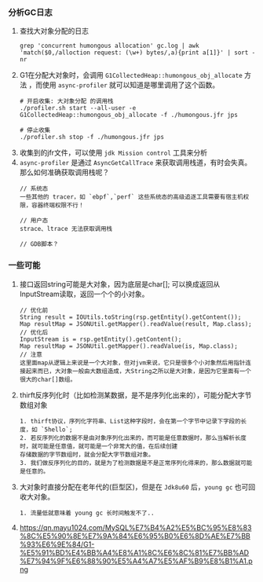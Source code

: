 ### 分析GC日志
1. 查找大对象分配的日志
   ```
   grep 'concurrent humongous allocation' gc.log | awk 'match($0,/alloction request: (\w+) bytes/,a){print a[1]}' | sort -nr
   ```
2. G1在分配大对象时，会调用 `G1CollectedHeap::humongous_obj_allocate` 方法  ，而使用 `async-profiler` 就可以知道是哪里调用了这个函数。
    ```
    # 开启收集: 大对象分配 的调用栈
    ./profiler.sh start --all-user -e G1CollectedHeap::humongous_obj_allocate -f ./humongous.jfr jps

    # 停止收集
    ./profiler.sh stop -f ./humongous.jfr jps
    ```
3. 收集到的jfr文件，可以使用 `jdk Mission control` 工具来分析 
4. `async-profiler` 是通过 `AsyncGetCallTrace` 来获取调用栈道，有时会失真。那么如何准确获取调用栈呢？
   ```
   // 系统态
   一些其他的 tracer，如 `ebpf`,`perf` 这些系统态的高级追逐工具需要有宿主机权限，容器终端权限不行！

   // 用户态
   strace、ltrace 无法获取调用栈

   // GDB脚本？
   ``` 

### 一些可能
1. 接口返回string可能是大对象，因为底层是char[]; 可以换成返回从InputStream读取，返回一个个的小对象。
    ```
    // 优化前
    String result = IOUtils.toString(rsp.getEntity().getContent());
    Map resultMap = JSONUtil.getMapper().readValue(result, Map.class);
    // 优化后
    InputStream is = rsp.getEntity().getContent();
    Map resultMap = JSONUtil.getMapper().readValue(is, Map.class);
    // 注意
    这里面map从逻辑上来说是一个大对象，但对jvm来说，它只是很多个小对象然后用指针连接起来而已，大对象一般由大数组造成，大String之所以是大对象，是因为它里面有一个很大的char[]数组。
    ```

2. thirft反序列化时（比如检测某数据，是不是序列化出来的），可能分配大字节数组对象      
    ```
    1. thirft协议，序列化字符串、List这种字段时，会在第一个字节中记录下字段的长度，如 `5hello`;
    2. 若反序列化的数据不是由对象序列化出来的，而可能是任意数据时，那么当解析长度时，就可能是任意值，就可能是一个非常大的值，在后续创建
    存储数据的字节数组时，就会分配大字节数组对象。
    3. 我们做反序列化的目的，就是为了检测数据是不是正常序列化得来的，那么数据就可能是任意的。

    ```
3. 大对象时直接分配在老年代的(巨型区)，但是在 `Jdk8u60` 后，`young gc` 也可回收大对象。
    ```
    1. 流量低就意味着 young gc 长时间触发不了..

    ```   
4. https://qn.mayu1024.com/MySQL%E7%B4%A2%E5%BC%95%E8%83%8C%E5%90%8E%E7%9A%84%E6%95%B0%E6%8D%AE%E7%BB%93%E6%9E%84/G1-%E5%91%BD%E4%BB%A4%E8%A1%8C%E6%8C%81%E7%BB%AD%E7%94%9F%E6%88%90%E5%A4%A7%E5%AF%B9%E8%B1%A1.png    